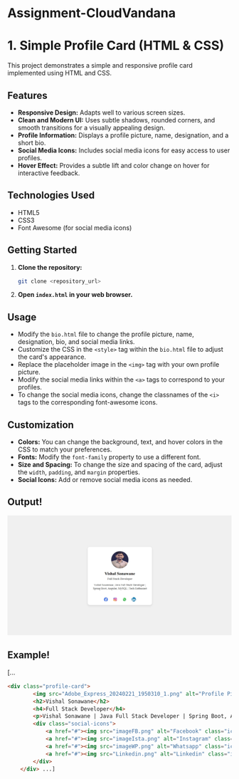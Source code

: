 
# Assignment-CloudVandana

# 1. Simple Profile Card (HTML & CSS)

This project demonstrates a simple and responsive profile card implemented using HTML and CSS.

## Features

* **Responsive Design:** Adapts well to various screen sizes.
* **Clean and Modern UI:** Uses subtle shadows, rounded corners, and smooth transitions for a visually appealing design.
* **Profile Information:** Displays a profile picture, name, designation, and a short bio.
* **Social Media Icons:** Includes social media icons for easy access to user profiles.
* **Hover Effect:** Provides a subtle lift and color change on hover for interactive feedback.

## Technologies Used

* HTML5
* CSS3
* Font Awesome (for social media icons)

## Getting Started

1.  **Clone the repository:**

    ```bash
    git clone <repository_url>
    ```

2.  **Open `index.html` in your web browser.**

## Usage

* Modify the `bio.html` file to change the profile picture, name, designation, bio, and social media links.
* Customize the CSS in the `<style>` tag within the `bio.html` file to adjust the card's appearance.
* Replace the placeholder image in the `<img>` tag with your own profile picture.
* Modify the social media links within the `<a>` tags to correspond to your profiles.
* To change the social media icons, change the classnames of the `<i>` tags to the corresponding font-awesome icons.

## Customization

* **Colors:** You can change the background, text, and hover colors in the CSS to match your preferences.
* **Fonts:** Modify the `font-family` property to use a different font.
* **Size and Spacing:** To change the size and spacing of the card, adjust the `width`, `padding`, and `margin` properties.
* **Social Icons:** Add or remove social media icons as needed.

## Output!  
![Alt text](https://github.com/VishalSonawane2001/Assignment-CloudVandana-/blob/main/Profile%20Card/Profile-card.png)
## Example!
[...
```html
<div class="profile-card">
        <img src="Adobe_Express_20240221_1950310_1.png" alt="Profile Picture">
        <h2>Vishal Sonawane</h2>
        <h4>Full Stack Developer</h4>
        <p>Vishal Sonawane | Java Full Stack Developer | Spring Boot, Angular, MySQL | Tech Enthusiast</p>
        <div class="social-icons">
            <a href="#"><img src="imageFB.png" alt="Facebook" class="icon"></a>
            <a href="#"><img src="imageIsta.png" alt="Instagram" class="icon"></a>
            <a href="#"><img src="imageWP.png" alt="Whatsapp" class="icon"></a>
            <a href="#"><img src="Linkedin.png" alt="Linkedin" class="icon"></a>
        </div>
    </div> ...]


